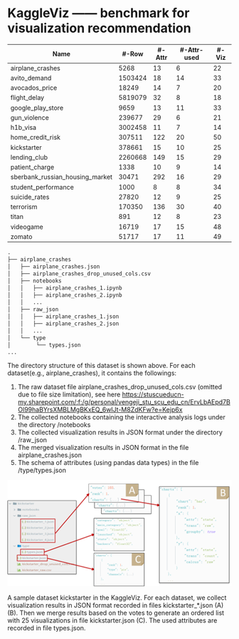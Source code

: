 # KaggleViz —— benchmark for visualization recommendation

|Name| #-Row| #-Attr | #-Attr-used|#-Viz|
| ------ | ------ | ------ |------ | ------ | 
|airplane_crashes|5268|13|6|22|
|avito_demand|1503424|18|14|33|
|avocados_price|18249|14|7|20|
|flight_delay|5819079|32|8|18|
|google_play_store|9659|13|11|33|
|gun_violence|239677|29|6|21|
|h1b_visa|3002458|11|7|14|
|home_credit_risk|307511|122|20|50|
|kickstarter|378661|15|10|25|
|lending_club|2260668|149|15|29|
|patient_charge|1338|10|9|14|
|sberbank_russian_housing_market|30471|292|16|29|
|student_performance|1000|8|8|34|
|suicide_rates|27820|12|9|25|
|terrorism|170350|136|30|40|
|titan|891|12|8|23|
|videogame|16719|17|15|48|
|zomato|51717|17|11|49|

```
.
├── airplane_crashes 
│   ├── airplane_crashes.json 
│   ├── airplane_crashes_drop_unused_cols.csv 
│   ├── notebooks 
│   │   ├── airplane_crashes_1.ipynb 
│   │   ├── airplane_crashes_2.ipynb 
│   │   ... 
│   ├── raw_json 
│   │   ├── airplane_crashes_1.json 
│   │   ├── airplane_crashes_2.json 
│   │   ... 
│   └── type 
│        └── types.json 
... 
```

The directory structure of this dataset is shown above. 
For each dataset(e.g., airplane_crashes), it contains the followings: 
1. The raw dataset file airplane_crashes_drop_unused_cols.csv (omitted due to file size limitation), see here https://stuscueducn-my.sharepoint.com/:f:/g/personal/vengeji_stu_scu_edu_cn/ErvLbAEpd7BOl99haBYrsXMBLMgBKxEQ_6wIJt-M8ZdKFw?e=Kejp6x
2. The collected notebooks containing the interactive analysis logs under the directory /notebooks 
3. The collected visualization results in JSON format under the directory /raw_json 
4. The merged visualization results in JSON format in the file airplane_crashes.json 
5. The schema of attributes (using pandas data types) in the file /type/types.json 

![exmaple](https://github.com/vengeji/vizrec_bench/blob/master/benchmark.png)

A sample dataset kickstarter in the KaggleViz. For each dataset, we collect visualization results in JSON format recorded in files kickstarter\_*.json (A)(B). Then we merge results based on the votes to generate an ordered list with 25 visualizations in file kickstarter.json (C). The used attributes are recorded in file types.json.
